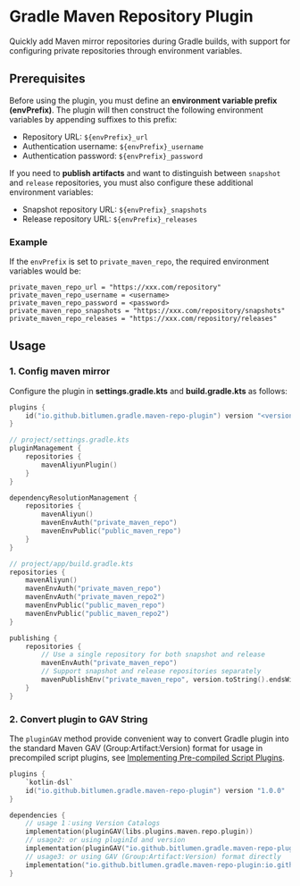 # Gradle Maven Repository Plugin

Quickly add Maven mirror repositories during Gradle builds, with support for configuring private repositories through environment variables.

## Prerequisites

Before using the plugin, you must define an **environment variable prefix (envPrefix)**. The plugin will then construct the following
environment variables by appending suffixes to this prefix:

- Repository URL: `${envPrefix}_url`
- Authentication username: `${envPrefix}_username`
- Authentication password: `${envPrefix}_password`

If you need to **publish artifacts** and want to distinguish between `snapshot` and `release` repositories, you must also configure these
additional environment variables:

- Snapshot repository URL: `${envPrefix}_snapshots`
- Release repository URL: `${envPrefix}_releases`

### Example

If the `envPrefix` is set to `private_maven_repo`, the required environment variables would be:

```
private_maven_repo_url = "https://xxx.com/repository"
private_maven_repo_username = <username>
private_maven_repo_password = <password>
private_maven_repo_snapshots = "https://xxx.com/repository/snapshots"
private_maven_repo_releases = "https://xxx.com/repository/releases"
```

## Usage

### 1. Config maven mirror

Configure the plugin in **settings.gradle.kts** and **build.gradle.kts** as follows:

```kotlin
plugins {
    id("io.github.bitlumen.gradle.maven-repo-plugin") version "<versionNum>"
}

// project/settings.gradle.kts
pluginManagement {
    repositories {
        mavenAliyunPlugin()
    }
}

dependencyResolutionManagement {
    repositories {
        mavenAliyun()
        mavenEnvAuth("private_maven_repo")
        mavenEnvPublic("public_maven_repo")
    }
}

// project/app/build.gradle.kts
repositories {
    mavenAliyun()
    mavenEnvAuth("private_maven_repo")
    mavenEnvAuth("private_maven_repo2")
    mavenEnvPublic("public_maven_repo")
    mavenEnvPublic("public_maven_repo2")
}

publishing {
    repositories {
        // Use a single repository for both snapshot and release
        mavenEnvAuth("private_maven_repo")
        // Support snapshot and release repositories separately
        mavenPublishEnv("private_maven_repo", version.toString().endsWith("SNAPSHOT"))
    }
}
```

### 2. Convert plugin to GAV String

The `pluginGAV` method provide convenient way to convert Gradle plugin into the standard Maven GAV (Group:Artifact:Version) format for
usage in precompiled script plugins, see [Implementing Pre-compiled Script Plugins](https://docs.gradle.org/current/userguide/implementing_gradle_plugins_precompiled.html#sec:applying_external_plugins).

```kotlin
plugins {
    `kotlin-dsl`
    id("io.github.bitlumen.gradle.maven-repo-plugin") version "1.0.0"
}

dependencies {
    // usage 1：using Version Catalogs
    implementation(pluginGAV(libs.plugins.maven.repo.plugin))
    // usage2: or using pluginId and version
    implementation(pluginGAV("io.github.bitlumen.gradle.maven-repo-plugin", "1.0.0"))
    // usage3: or using GAV (Group:Artifact:Version) format directly
    implementation("io.github.bitlumen.gradle.maven-repo-plugin:io.github.bitlumen.gradle.maven-repo-plugin.gradle.plugin:1.0.0")
}
```

